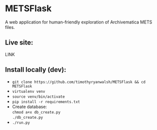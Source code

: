 # METSFlask  

A web application for human-friendly exploration of Archivematica METS files.

## Live site:  
LINK  

## Install locally (dev):  
* `git clone https://github.com/timothyryanwalsh/METSFlask && cd METSFlask`  
* `virtualenv venv`  
* `source venv/bin/activate`  
* `pip install -r requirements.txt`   
* Create database:  
`chmod a+x db_create.py`    
`./db_create.py`  
* `./run.py`  
